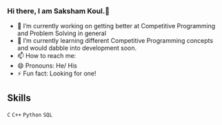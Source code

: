### Hi there, I am Saksham Koul.👋

- 🔭 I’m currently working on getting better at Competitive Programming and Problem Solving in general
- 🌱 I’m currently learning different Competitive Programming concepts and would dabble into development soon.
- 📫 How to reach me: 
- 😄 Pronouns: He/ His
- ⚡ Fun fact: Looking for one!


## Skills
`C` `C++` `Python` `SQL` 
